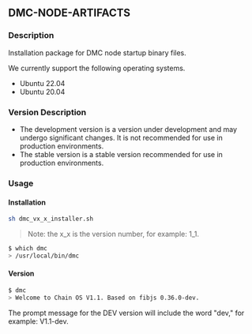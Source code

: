 ## DMC-NODE-ARTIFACTS

### Description

Installation package for DMC node startup binary files.

We currently support the following operating systems.
- Ubuntu 22.04
- Ubuntu 20.04

### Version Description
- The development version is a version under development and may undergo significant changes. It is not recommended for use in production environments.
- The stable version is a stable version recommended for use in production environments.

### Usage
#### Installation

```bash
sh dmc_vx_x_installer.sh
```

> Note: the x_x is the version number, for example: 1_1.

```bash
$ which dmc
> /usr/local/bin/dmc
```

#### Version

```bash
$ dmc 
> Welcome to Chain OS V1.1. Based on fibjs 0.36.0-dev.
```

The prompt message for the DEV version will include the word "dev," for example: V1.1-dev.
